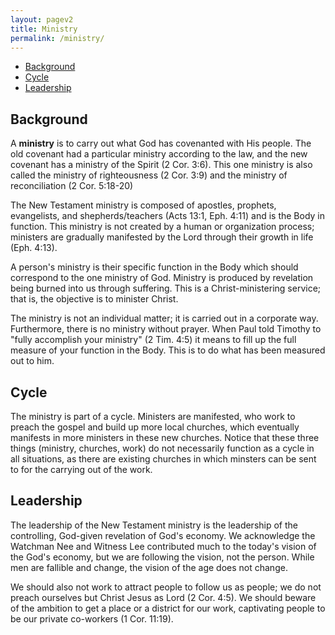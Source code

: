 ```yaml
---
layout: pagev2
title: Ministry
permalink: /ministry/
---
```

- [Background](#background)
- [Cycle](#cycle)
- [Leadership](#leadership)

## Background

A **ministry** is to carry out what God has covenanted with His people. The old covenant had a particular ministry according to the law, and the new covenant has a ministry of the Spirit (2 Cor. 3:6). This one ministry is also called the ministry of righteousness (2 Cor. 3:9) and the ministry of reconciliation (2 Cor. 5:18-20)

The New Testament ministry is composed of apostles, prophets, evangelists, and shepherds/teachers (Acts 13:1, Eph. 4:11) and is the Body in function. This ministry is not created by a human or organization process; ministers are gradually manifested by the Lord through their growth in life (Eph. 4:13). 

A person's ministry is their specific function in the Body which should correspond to the one ministry of God. Ministry is produced by revelation being burned into us through suffering. This is a Christ-ministering service; that is, the objective is to minister Christ.

The ministry is not an individual matter; it is carried out in a corporate way. Furthermore, there is no ministry without prayer. When Paul told Timothy to "fully accomplish your ministry" (2 Tim. 4:5) it means to fill up the full measure of your function in the Body. This is to do what has been measured out to him.

## Cycle

The ministry is part of a cycle. Ministers are manifested, who work to preach the gospel and build up more local churches, which eventually manifests in more ministers in these new churches. Notice that these three things (ministry, churches, work) do not necessarily function as a cycle in all situations, as there are existing churches in which minsters can be sent to for the carrying out of the work.

## Leadership

The leadership of the New Testament ministry is the leadership of the controlling, God-given revelation of God's economy. We acknowledge the Watchman Nee and Witness Lee contributed much to the today's vision of the God's economy, but we are following the vision, not the person. While men are fallible and change, the vision of the age does not change.

We should also not work to attract people to follow us as people; we do not preach ourselves but Christ Jesus as Lord (2 Cor. 4:5). We should beware of the ambition to get a place or a district for our work, captivating people to be our private co-workers (1 Cor. 11:19).